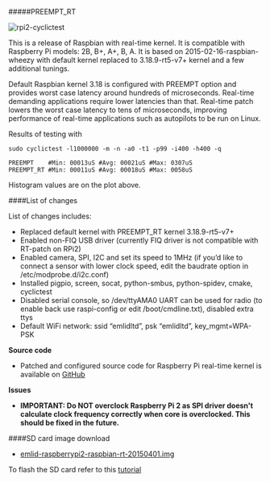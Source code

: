 #####PREEMPT_RT

![rpi2-cyclictest](img/rpi2-cyclictest-plot.png)

This is a release of Raspbian with real-time kernel. It is compatible with Raspberry Pi models: 2B, B+, A+, B, A.
It is based on 2015-02-16-raspbian-wheezy with default kernel replaced to 3.18.9-rt5-v7+ kernel and a few additional tunings.

Default Raspbian kernel 3.18 is configured with PREEMPT option and provides worst case latency around hundreds of microseconds. Real-time demanding applications require lower latencies than that. Real-time patch lowers the worst case latency to tens of microseconds, improving performance of real-time applications such as autopilots to be run on Linux.

Results of testing with

```
sudo cyclictest -l1000000 -m -n -a0 -t1 -p99 -i400 -h400 -q
```

```
PREEMPT    #Min: 00013uS #Avg: 00021uS #Max: 0307uS
PREEMPT_RT #Min: 00011uS #Avg: 00018uS #Max: 0058uS
```

Histogram values are on the plot above.

####List of changes

List of changes includes:

* Replaced default kernel with PREEMPT_RT kernel 3.18.9-rt5-v7+
* Enabled non-FIQ USB driver (currently FIQ driver is not compatible with RT-patch on RPi2)
* Enabled camera, SPI, I2C and set its speed to 1MHz (if you’d like to connect a sensor with lower clock speed, edit the baudrate option in /etc/modprobe.d/i2c.conf)
* Installed pigpio, screen, socat, python-smbus, python-spidev, cmake, cyclictest
* Disabled serial console, so /dev/ttyAMA0 UART can be used for radio (to enable back use raspi-config or edit /boot/cmdline.txt), disabled extra ttys
* Default WiFi network: ssid “emlidltd”, psk “emlidltd”, key_mgmt=WPA-PSK

**Source code**

* Patched and configured source code for Raspberry Pi real-time kernel is available on [GitHub](https://github.com/emlid/linux-rt-rpi)

**Issues**

* **IMPORTANT: Do NOT overclock Raspberry Pi 2 as SPI driver doesn't calculate clock frequency correctly when core is overclocked. This should be fixed in the future.**

####SD card image download

* [emlid-raspberrypi2-raspbian-rt-20150401.img](https://files.emlid.com/images/emlid-raspberrypi2-raspbian-rt-20150401.img)

To flash the SD card refer to this [tutorial](http://elinux.org/RPi_Easy_SD_Card_Setup#Flashing_the_SD_Card_using_Windows)
